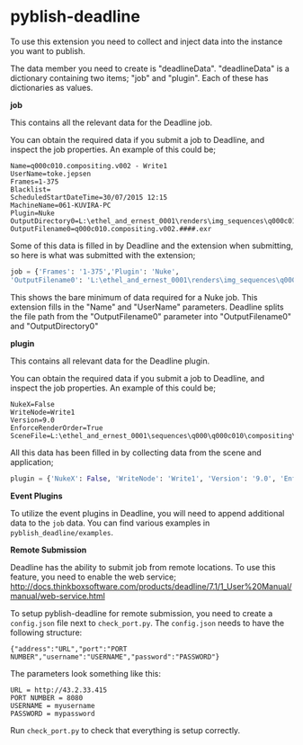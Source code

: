 # pyblish-deadline

To use this extension you need to collect and inject data into the instance you want to publish.

The data member you need to create is "deadlineData". "deadlineData" is a dictionary containing two items; "job" and "plugin". Each of these has dictionaries as values.

**job**

This contains all the relevant data for the Deadline job.


You can obtain the required data if you submit a job to Deadline, and inspect the job properties. An example of this could be;

```
Name=q000c010.compositing.v002 - Write1
UserName=toke.jepsen
Frames=1-375
Blacklist=
ScheduledStartDateTime=30/07/2015 12:15
MachineName=061-KUVIRA-PC
Plugin=Nuke
OutputDirectory0=L:\ethel_and_ernest_0001\renders\img_sequences\q000c010\compositing\v002\Write1
OutputFilename0=q000c010.compositing.v002.####.exr
```

Some of this data is filled in by Deadline and the extension when submitting, so here is what was submitted with the extension;

```python
job = {'Frames': '1-375','Plugin': 'Nuke',
'OutputFilename0': 'L:\ethel_and_ernest_0001\renders\img_sequences\q000c010\compositing\v002\Write1\q000c010.compositing.v002.####.exr'}
```

This shows the bare minimum of data required for a Nuke job. This extension fills in the "Name" and "UserName" parameters. Deadline splits the file path from the "OutputFilename0" parameter into "OutputFilename0" and "OutputDirectory0"

**plugin**

This contains all relevant data for the Deadline plugin.

You can obtain the required data if you submit a job to Deadline, and inspect the job properties. An example of this could be;
```
NukeX=False
WriteNode=Write1
Version=9.0
EnforceRenderOrder=True
SceneFile=L:\ethel_and_ernest_0001\sequences\q000\q000c010\compositing\publish\q000c010.compositing.v002.nk
```

All this data has been filled in by collecting data from the scene and application;

```python
plugin = {'NukeX': False, 'WriteNode': 'Write1', 'Version': '9.0', 'EnforceRenderOrder': True, 'SceneFile': 'L:\ethel_and_ernest_0001\sequences\q000\q000c010\compositing\publish\q000c010.compositing.v002.nk'}
```

**Event Plugins**

To utilize the event plugins in Deadline, you will need to append additional data to the ```job``` data. You can find various examples in ```pyblish_deadline/examples```.

**Remote Submission**

Deadline has the ability to submit job from remote locations. To use this feature, you need to enable the web service; http://docs.thinkboxsoftware.com/products/deadline/7.1/1_User%20Manual/manual/web-service.html

To setup pyblish-deadline for remote submission, you need to create a ```config.json``` file next to ```check_port.py```. The ```config.json``` needs to have the following structure:
```
{"address":"URL","port":"PORT NUMBER","username":"USERNAME","password":"PASSWORD"}
```
The parameters look something like this:
```
URL = http://43.2.33.415
PORT NUMBER = 8080
USERNAME = myusername
PASSWORD = mypassword
```

Run ```check_port.py``` to check that everything is setup correctly.
